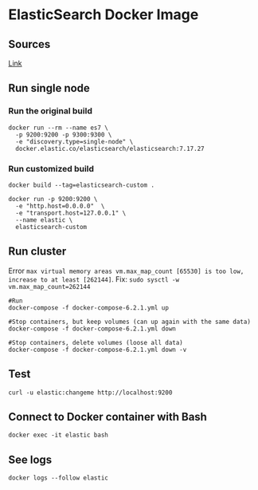 # ElasticSearch Docker Image

## Sources

[Link](https://www.elastic.co/guide/en/elasticsearch/reference/current/docker.html)

## Run single node

### Run the original build

```
docker run --rm --name es7 \
  -p 9200:9200 -p 9300:9300 \
  -e "discovery.type=single-node" \
  docker.elastic.co/elasticsearch/elasticsearch:7.17.27
```

### Run customized build
```
docker build --tag=elasticsearch-custom .

docker run -p 9200:9200 \
  -e "http.host=0.0.0.0"  \
  -e "transport.host=127.0.0.1" \
  --name elastic \
  elasticsearch-custom
```

## Run cluster
Error `max virtual memory areas vm.max_map_count [65530] is too low, increase to at least [262144]`.
Fix: `sudo sysctl -w vm.max_map_count=262144`
```
#Run
docker-compose -f docker-compose-6.2.1.yml up

#Stop containers, but keep volumes (can up again with the same data)
docker-compose -f docker-compose-6.2.1.yml down

#Stop containers, delete volumes (loose all data)
docker-compose -f docker-compose-6.2.1.yml down -v
```
## Test
`curl -u elastic:changeme http://localhost:9200`

## Connect to Docker container with Bash
`docker exec -it elastic bash`

## See logs
`docker logs --follow elastic`
